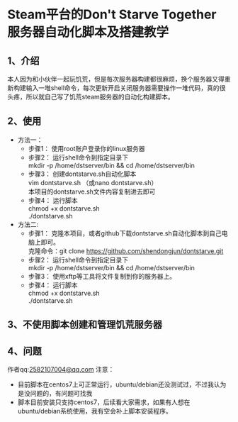 # Steam平台的Don't Starve Together 服务器自动化脚本及搭建教学
## 1、介绍
本人因为和小伙伴一起玩饥荒，但是每次服务器构建都很麻烦，换个服务器又得重新构建输入一堆shell命令，每次更新开启关闭服务器需要操作一堆代码，真的很头疼，所以就自己写了饥荒steam服务器的自动化构建脚本。
## 2、使用
- 方法一：
  * 步骤1： 使用root账户登录你的linux服务器
  * 步骤2： 运行shell命令到指定目录下  
       			 mkdir -p /home/dstserver/bin && cd /home/dstserver/bin   
  * 步骤3： 创建dontstarve.sh自动化脚本  
     			   vim dontstarve.sh  （或nano dontstarve.sh）  
      			 本项目的dontstarve.sh文件内容复制进去即可  
  * 步骤4： 运行脚本  
             chmod +x dontstarve.sh  
             ./dontstarve.sh  
- 方法二:
  * 步骤1： 克隆本项目，或者github下载dontstarve.sh自动化脚本到自己电脑上即可。  
         		 克隆命令：git clone https://github.com/shendongjun/dontstarve.git
  * 步骤2： 运行shell命令到指定目录下  
       			 mkdir -p /home/dstserver/bin && cd /home/dstserver/bin 
  * 步骤3： 使用xftp等工具将文件复制到你的服务器上。  
  * 步骤4： 运行脚本  
        chmod +x dontstarve.sh  
        ./dontstarve.sh   
## 3、不使用脚本创建和管理饥荒服务器

## 4、问题
作者qq:2582107004@qq.com
注意：
* 目前脚本在centos7上可正常运行，ubuntu/debian还没测试过，不过我认为是没问题的，有问题可找我
* 脚本目前安装只支持centos7，后续看大家需求，如果有人想在ubuntu/debian系统使用，我有空会补上脚本安装程序。
